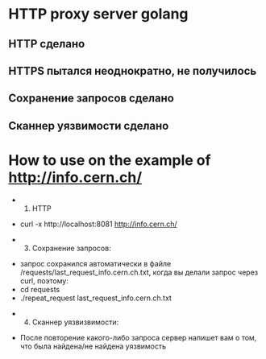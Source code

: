 # HTTP proxy server golang

## HTTP сделано
## HTTPS пытался неоднократно, не получилось
## Сохранение запросов сделано
## Сканнер уязвимости сделано

# How to use on the example of http://info.cern.ch/
* 1) HTTP
- curl -x http://localhost:8081 http://info.cern.ch/

* 3) Сохранение запросов:
 - запрос сохранился автоматически в файле /requests/last_request_info.cern.ch.txt, когда вы делали запрос через curl, поэтому:
 - cd requests
 - ./repeat_request last_request_info.cern.ch.txt
 
* 4) Сканнер уязвизвимости:
- После повторение какого-либо запроса сервер напишет вам о том, что была найдена/не найдена уязвимость
